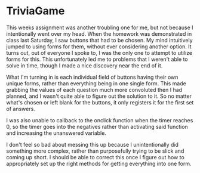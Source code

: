 # TriviaGame
This weeks assignment was another troubling one for me, but not because I intentionally went over my head. When the homework was demonstrated in class last Saturday, I saw buttons that had to be chosen. My mind intuitively jumped to using forms for them, without ever considering another option. It turns out, out of everyone I spoke to, I was the only one to attempt to utilize forms for this. This unfortunately led me to problems that I weren't able to solve in time, though I made a nice discovery near the end of it. 

What I'm turning in is each individual field of buttons having their own unique forms, rather than everything being in one single form. This made grabbing the values of each question much more convoluted then I had planned, and I wasn't quite able to figure out the solution to it. So no matter what's chosen or left blank for the buttons, it only registers it for the first set of answers. 

I was also unable to callback to the onclick function when the timer reaches 0, so the timer goes into the negatives rather than activating said function and increasing the unanswered variable. 

I don't feel so bad about messing this up because I unintentionally did something more complex, rather than purposefully trying to be slick and coming up short. I should be able to correct this once I figure out how to appropriately set up the right methods for getting everything into one form.
